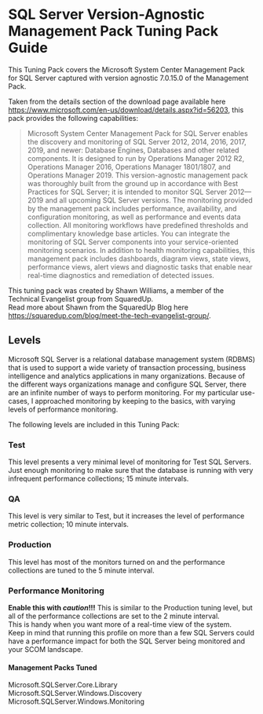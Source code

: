 # SQL Server Version-Agnostic Management Pack Tuning Pack Guide

This Tuning Pack covers the Microsoft System Center Management Pack for SQL Server captured with version agnostic 7.0.15.0 of the Management Pack.

Taken from the details section of the download page available here <https://www.microsoft.com/en-us/download/details.aspx?id=56203>, this pack provides the following capabilities:

>Microsoft System Center Management Pack for SQL Server enables the discovery and monitoring of SQL Server 2012, 2014, 2016, 2017, 2019, and newer: Database Engines, Databases and other related components. It is designed to run by Operations Manager 2012 R2, Operations Manager 2016, Operations Manager 1801/1807, and Operations Manager 2019.
>This version-agnostic management pack was thoroughly built from the ground up in accordance with Best Practices for SQL Server; it is intended to monitor SQL Server 2012—2019 and all upcoming SQL Server versions.
>The monitoring provided by the management pack includes performance, availability, and configuration monitoring, as well as performance and events data collection. All monitoring workflows have predefined thresholds and complimentary knowledge base articles. You can integrate the monitoring of SQL Server components into your service-oriented monitoring scenarios.
>In addition to health monitoring capabilities, this management pack includes dashboards, diagram views, state views, performance views, alert views and diagnostic tasks that enable near real-time diagnostics and remediation of detected issues.

This tuning pack was created by Shawn Williams, a member of the Technical Evangelist group from SquaredUp.  
Read more about Shawn from the SquaredUp Blog here <https://squaredup.com/blog/meet-the-tech-evangelist-group/>.

## Levels

Microsoft SQL Server is a relational database management system (RDBMS) that is used to support a wide variety of transaction processing, business intelligence and analytics applications in many organizations.  Because of the different ways organizations manage and configure SQL Server, there are an infinite number of ways to perform monitoring.   For my particular use-cases, I approached monitoring by keeping to the basics, with varying levels of performance monitoring.

The following levels are included in this Tuning Pack:

### Test

This level presents a very minimal level of monitoring for Test SQL Servers.  Just enough monitoring to make sure that the database is running with very infrequent performance collections; 15 minute intervals.

### QA

This level is very similar to Test, but it increases the level of performance metric collection; 10 minute intervals.

### Production

This level has most of the monitors turned on and the performance collections are tuned to the 5 minute interval.

### Performance Monitoring

**Enable this with _caution_!!!**  This is similar to the Production tuning level, but all of the performance collections are set to the 2 minute interval.  
This is handy when you want more of a real-time view of the system.  
Keep in mind that running this profile on more than a few SQL Servers could have a performance impact for both the SQL Server being monitored and your SCOM landscape.

#### Management Packs Tuned

Microsoft.SQLServer.Core.Library  
Microsoft.SQLServer.Windows.Discovery  
Microsoft.SQLServer.Windows.Monitoring  
